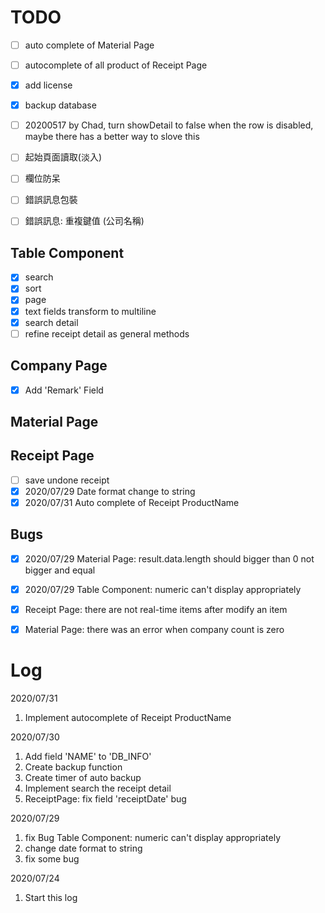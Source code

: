 
# TODO 
  - [ ] auto complete of Material Page
  - [ ] autocomplete of all product of Receipt Page
  - [x] add license
  - [x] backup database

  - [ ] 20200517 by Chad, turn showDetail to false when the row is disabled, maybe there has a better way to slove this
  - [ ] 起始頁面讀取(淡入)
  - [ ] 欄位防呆
  - [ ] 錯誤訊息包裝
  - [ ] 錯誤訊息: 重複鍵值 (公司名稱)

## Table Component
  - [x] search
  - [x] sort
  - [x] page
  - [X] text fields transform to multiline
  - [X] search detail
  - [ ] refine receipt detail as general methods
  
## Company Page
  - [X] Add 'Remark' Field
## Material Page
## Receipt Page
  - [ ] save undone receipt
  - [x] 2020/07/29 Date format change to string
  - [x] 2020/07/31 Auto complete of Receipt ProductName

## Bugs
  - [x] 2020/07/29 Material Page: result.data.length should bigger than 0 not bigger and equal
  - [x] 2020/07/29 Table Component: numeric can't display appropriately
  - [x] Receipt Page: there are not real-time items after modify an item
  - [x] Material Page: there was an error when company count is zero


# Log

2020/07/31
1. Implement autocomplete of Receipt ProductName

2020/07/30
1. Add field 'NAME' to 'DB_INFO'
2. Create backup function
3. Create timer of auto backup 
4. Implement search the receipt detail
5. ReceiptPage: fix field 'receiptDate' bug

2020/07/29
1. fix Bug Table Component: numeric can't display appropriately
2. change date format to string
3. fix some bug

2020/07/24
1. Start this log
